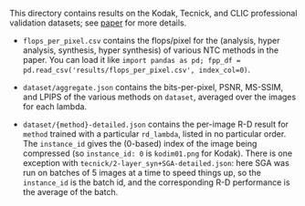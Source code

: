 This directory contains results on the Kodak, Tecnick, and CLIC professional validation datasets; see [paper](https://yiboyang.com/files/iccv23.pdf) for more details.

- `flops_per_pixel.csv` contains the flops/pixel for the (analysis, hyper analysis, synthesis, hyper synthesis) of various NTC methods in the paper.
You can load it like `import pandas as pd; fpp_df = pd.read_csv('results/flops_per_pixel.csv', index_col=0)`.

- `dataset/aggregate.json` contains the bits-per-pixel, PSNR, MS-SSIM, and LPIPS of the various methods on `dataset`, averaged over the images for each lambda.

- `dataset/{method}-detailed.json` contains the per-image R-D result for `method` trained with a particular `rd_lambda`, listed in no particular order. The `instance_id` gives the (0-based) index of the image being compressed (so `instance_id: 0` is `kodim01.png` for Kodak). There is one exception with `tecnick/2-layer_syn+SGA-detailed.json`: here SGA was run on batches of 5 images at a time to speed things up, so the `instance_id` is the batch id, and the corresponding R-D performance is the average of the batch.
